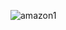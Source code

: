 ![amazon1](https://github.com/Thirumalaiselvi3/amazon/assets/139867354/7070fade-0ad7-4c29-ae8a-0f85484461e2)
